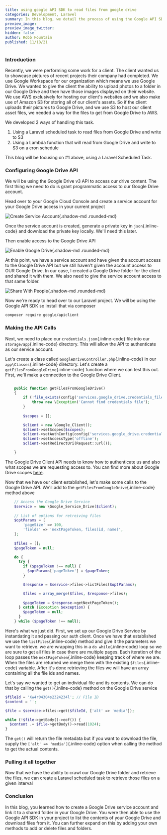 ```yaml
---
title: using google API SDK to read files from google drive
categories: Development, Laravel
summary: In this blog, we detail the process of using the Google API SDK to get files from a Google Drive shared folder.
preview_image:
preview_image_twitter:
hidden: false
author: Robb Fountain
published: 11/18/21
---
```


### Introduction

Recently, we were performing some work for a client.  The client wanted us to showcase pictures of recent projects their company had completed.  We use Google Workspace for our organization which means we use Google Drive. We wanted to give the client the ability to upload photos to a folder in our Google Drive and then have those images displayed on their website.  We use AWS exclusively for hosting our client's websites and we also make use of Amazon S3 for storing all of our client's assets.  So if the client uploads their pictures to Google Drive, and we use S3 to host our client asset files, we needed a way for the files to get from Google Drive to AWS.

We developed 2 ways of handling this task.

1. Using a Laravel scheduled task to read files from Google Drive and write to S3
2. Using a Lambda function that will read from Google Drive and write to S3 on a cron schedule

This blog will be focusing on #1 above, using a Laravel Scheduled Task.

### Configuring Google Drive API
We will be using the Google Drive v3 API to access our drive content.  The first thing we need to do is grant programmatic access to our Google Drive account.

Head over to your Google Cloud Console and create a service account for your Google Drive access in your current project

![Create Service Account](131Studios/create_service_account2.png){.shadow-md .rounded-md}

Once the service account is created, generate a private key in `json`{.inline-code} and download the private key locally. We'll need this later.

Then enable access to the Google Drive API

![Enable Google Drive](131Studios/enable_google_drive_api.png){.shadow-md .rounded-md}

At this point, we have a service account and have given the account access to the Google Drive API but we still haven't given the account access to OUR Google Drive.  In our case, I created a Google Drive folder for the client and shared it with them.  We also need to give the service account access to that same folder.

![Share With People](131Studios/share_with_people.png){.shadow-md .rounded-md}

Now we're ready to head over to our Laravel project. We will be using the Google API SDK so install that via composer

``` bash
composer require google/apiclient 
```

### Making the API Calls
Next, we need to place our `credentials.json`{.inline-code} file into our `storage/app`{.inline-code} directory. This will allow the API to authenticate as our service account.

Let's create a class called `GoogleDriveController.php`{.inline-code} in our `app\Classes`{.inline-code} directory.  Let's create a `getFilesFromGoogleDrive`{.inline-code} function where we can test this out.  First, we'll make a connection to the Google Drive Client.

```php

    public function getFilesFromGoogleDrive()
    {
        if (!file_exists(config('services.google_drive.credentials_file'))) {
            throw new \Exception('Cannot find credentials file');
        }
	  
	  	$scopes = [];

        $client = new \Google_Client();
        $client->setScopes($scopes);
        $client->setAuthConfig(config('services.google_drive.credentials_file'));
        $client->setAccessType('offline');
        $client->setRedirectUri(Request::url());

    }

```

The Google Drive Client API needs to know how to authenticate us and also what scopes we are requesting access to.  You can find more about Google Drive scopes [here](https://developers.google.com/identity/protocols/oauth2/scopes#drive).

Now that we have our client established, let's make some calls to the Google Drive API.  We'll add to the `getFilesFromGoogleDrive`{.inline-code} method above

```php
	// Access the Google Drive Service
    $service = new \Google_Service_Drive($client);
	
	// List of options for retreiving files
	$optParams = [
        'pageSize' => 100,
        'fields' => 'nextPageToken, files(id, name)',
    ];
	
 	$files = [];
    $pageToken = null;

	do {
	  try {
		if ($pageToken !== null) {
		  $optParams['pageToken'] = $pageToken;
		}

		$response = $service->files->listFiles($optParams);

		$files = array_merge($files, $response->files);
		
		$pageToken = $response->getNextPageToken();
	  } catch (Exception $exception) {
		$pageToken = null;
	  }
	} while ($pageToken !== null);
```

Here's what we just did.  First, we set up our Google Drive Service by instantiating it and passing our auth client.  Once we have that established we use the `listFiles`{.inline-code} method and give it the parameters we want to retrieve.  we are wrapping this in a `do while`{.inline-code} loop so we are sure to get all files in case there are multiple pages. Each iteration of the loop passes the `nextPageToken`{.inline-code} keeping track of where we are.  When the files are returned we merge them with the existing `$files`{.inline-code} variable.  After it's done retrieving the files we will have an array containing all the file ids and names.

Let's say we wanted to get an individual file and its contents.  We can do that by calling the `get()`{.inline-code} method on the Google Drive service

```php
$fileId = 'Xw4r04304s2324234l'; // File ID
$content = '';

$file = $service->files->get($fileId, ['alt' => 'media']);

while (!$file->getBody()->eof()) {
  $content .= $file->getBody()->read(1024);
}

```

The `get()` will return the file metadata but if you want to download the file, supply the `['alt' => 'media']`{.inline-code} option when calling the method to get the actual contents.


### Pulling it all together
Now that we have the ability to crawl our Google Drive folder and retrieve the files, we can create a Laravel scheduled task to retrieve those files on a given interval


### Conclusion
In this blog, you learned how to create a Google Drive service account and link it to a shared folder in your Google Drive.  You were then able to use the Google API SDK in your project to list the contents of your Google Drive and download files from it.  You can further expand on this by adding your own methods to add or delete files and folders.
